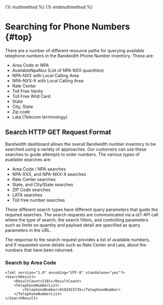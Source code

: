 {% multimethod %}
{% endmultimethod %}

# Searching for Phone Numbers {#top}

There are a number of different resource paths for querying available telephone numbers in the Bandwidth Phone Number inventory. These are:

* Area Code or NPA
* AvailableNpaNxx (List of NPA NXX quantities)
* NPA-NXX with Local Calling Area
* NPA-NXX-X with Local Calling Area
* Rate Center
* Toll Free Vanity
* Toll Free Wild Card
* State
* City, State
* Zip code
* Lata (Telecom terminology)

## Search HTTP GET Request Format

Bandwidth dashboard allows the overall Bandwidth number inventory to be searched using a variety of approaches.  Our customers can use these searches to guide attempts to order numbers.  The various types of available searches are:

* Area Code / NPA searches
* NPA-XXX, and NPA-NXX-X searches
* Rate Center searches
* State, and City/State searches
* ZIP Code searches
* LATA searches
* Toll free number searches

These different search types have different query parameters that guide the required searches. The search requests are communicated via a <code class="get">GET</code>  API call where the type of search, the search filters, and controlling parameters such as limits on quantity and payload detail are specified as query parameters in the URL.

The response to the search request provides a list of available numbers, and if requested some details such as Rate Center and Lata, about the numbers that have been returned.

### Search by Area Code

```http
<?xml version="1.0" encoding="UTF-8" standalone="yes"?>
<SearchResult>
    <ResultCount>2101</ResultCount>
    <TelephoneNumberList>
        <TelephoneNumber>9192415735</TelephoneNumber>
    </TelephoneNumberList>
</SearchResult>
```
